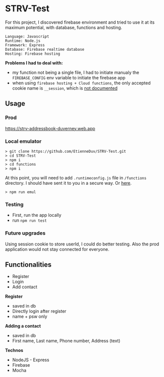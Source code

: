 # STRV-Test

For this project, I discovered firebase environment and tried to use it at its maximum potential, with database, functions and hosting. 

```
Language: Javascript
Runtime: Node.js
Framework: Express 
Database: Firebase realtime database
Hosting: Firebase hosting
```

**Problems I had to deal with:**

- my function not being a single file, I had to initiate manualy the `FIREBASE_CONFIG` env variable to initiate the firebase app
- when using `firebase hosting + Cloud functions`, the only accepted cookie name is `__session`, which is [not documented](https://stackoverflow.com/a/44935288/13566406) 

## Usage

### Prod

https://strv-addressbook-duverney.web.app

### Local emulator

```
> git clone https://github.com/EtienneDuv/STRV-Test.git 
> cd STRV-Test
> npm i
> cd functions
> npm i
```

At this point, you will need to add `.runtimeconfig.js` file in `/functions` directory.
I should have sent it to you in a secure way. Or [here](https://drive.google.com/drive/folders/1jWXl9cFstXz3i7Wa2HFXV1HtDXMj5Ak_?usp=sharing).

```
> npm run emul
```

### Testing

- First, run the app locally 
- run `npm run test`

### Future upgrades

Using session cookie to store userId, I could do better testing.
Also the prod application would not stay connected for everyone.

## Functionalities

- Register
- Login 
- Add contact

**Register**

- saved in db
- Directly login after register
- name + psw only

**Adding a contact**

- saved in db
- First name, Last name, Phone number, Address (text)

**Technos**

- NodeJS - Express
- Firebase
- Mocha
